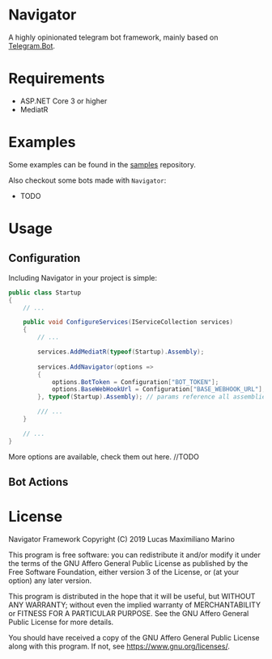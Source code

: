 # Navigator
A highly opinionated telegram bot framework, mainly based on [Telegram.Bot](https://github.com/TelegramBots/Telegram.Bot).

# Requirements
- ASP.NET Core 3 or higher
- MediatR

# Examples
Some examples can be found in the [samples](https://github.com/navigatorframework/samples) repository.

Also checkout some bots made with `Navigator`:
- TODO


# Usage
## Configuration
Including Navigator in your project is simple:

```csharp
public class Startup
{
    // ...

    public void ConfigureServices(IServiceCollection services)
    {
        // ...

        services.AddMediatR(typeof(Startup).Assembly);
        
        services.AddNavigator(options =>
        {
            options.BotToken = Configuration["BOT_TOKEN"];
            options.BaseWebHookUrl = Configuration["BASE_WEBHOOK_URL"];
        }, typeof(Startup).Assembly); // params reference all assemblies where actions are.

        /// ...
    }

    // ...
}
```

More options are available, check them out here. //TODO

## Bot Actions

# License
Navigator Framework
Copyright (C) 2019  Lucas Maximiliano Marino

This program is free software: you can redistribute it and/or modify
it under the terms of the GNU Affero General Public License as published
by the Free Software Foundation, either version 3 of the License, or
(at your option) any later version.

This program is distributed in the hope that it will be useful,
but WITHOUT ANY WARRANTY; without even the implied warranty of
MERCHANTABILITY or FITNESS FOR A PARTICULAR PURPOSE.  See the
GNU Affero General Public License for more details.

You should have received a copy of the GNU Affero General Public License
along with this program.  If not, see <https://www.gnu.org/licenses/>.